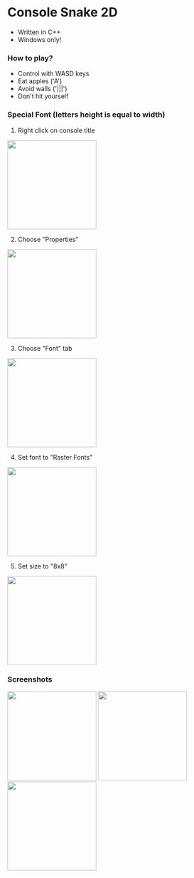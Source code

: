 # Console Snake 2D
- Written in C++
- Windows only!
### How to play?
- Control with WASD keys
- Eat apples ('A')
- Avoid walls ('|||')
- Don't hit yourself
### Special Font (letters height is equal to width)

1. Right click on console title

<img src="https://i.ibb.co/b25stwq/image.png" width="200" />

2. Choose "Properties"

<img src="https://i.ibb.co/g6RM0w1/1.png" width="200" />

3. Choose "Font" tab

<img src="https://i.ibb.co/pQm70YH/2.png" width="200" />

4. Set font to "Raster Fonts"

<img src="https://i.ibb.co/zQRPdZD/3.png" width="200" />

5. Set size to "8x8"

<img src="https://i.ibb.co/MRG8zgY/4.png" width="200" />


### Screenshots
<img src="https://i.ibb.co/MRXwVfG/snake1.png" width="200" />     <img src="https://i.ibb.co/R3FZ3CP/snake2.png" width="200" />     <img src="https://i.ibb.co/1zRDgyV/snake3.png" width="200" />
